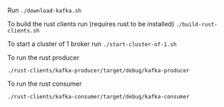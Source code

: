 Run
```./download-kafka.sh```

To build the rust clients run (requires rust to be installed)
```./build-rust-clients.sh```

To start a cluster of 1 broker run
```./start-cluster-of-1.sh```

To run the rust producer
```
./rust-clients/kafka-producer/target/debug/kafka-producer
```

To run the rust consumer
```
./rust-clients/kafka-consumer/target/debug/kafka-consumer
```
